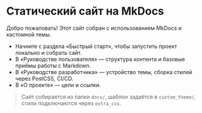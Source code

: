 # Статический сайт на MkDocs

Добро пожаловать! Этот сайт собран с использованием MkDocs и кастомной темы.

- Начните с раздела «Быстрый старт», чтобы запустить проект локально и собрать сайт.
- В «Руководстве пользователя» — структура контента и базовые приёмы работы с Markdown.
- В «Руководстве разработчика» — устройство темы, сборка стилей через PostCSS, CI/CD.
- В «О проекте» — цели и ссылки.

> Сайт собирается из папки `docs/`, шаблон задаётся в `custom_theme/`, стили подключаются через `extra_css`.
